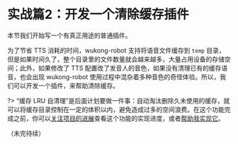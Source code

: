# 实战篇2：开发一个清除缓存插件

本节我们开始写一个有真正用途的普通插件。

为了节省 TTS 消耗的时间，wukong-robot 支持将语音文件缓存到 `temp` 目录，但是如果时间久了，整个目录里的文件数量就会越来越多，大量占用设备的存储空间；此外，如果修改了 TTS 配置改了发音人的音色，如果没有清理已有的缓存语音，也会出现 wukong-robot 使用过程中混杂着多种音色的奇怪体验。所以，我们可以开发一个插件，来帮助清除缓存。

?> “缓存 LRU 自清理”是后面计划要做一件事：自动淘汰删除久未使用的缓存，就可以将缓存目录控制在一定的体积以内，避免造成过多的空间浪费。在这个功能完成之前，你可以[关注项目的进展](https://github.com/users/wzpan/projects/1)查看这个功能的实现进度，或者[帮助我实现它](https://github.com/wzpan/wukong-robot#%E8%B4%A1%E7%8C%AE)。

（未完待续）
